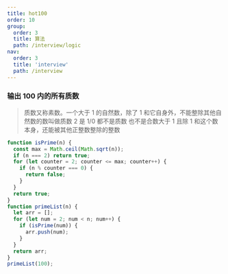 ```yaml
---
title: hot100
order: 10
group:
  order: 3
  title: 算法
  path: /interview/logic
nav:
  order: 3
  title: 'interview'
  path: /interview
---
```


### 输出 100 内的所有质数

> 质数又称素数。一个大于 1 的自然数，除了 1 和它自身外，不能整除其他自然数的数叫做质数 2 是 1/0 都不是质数 也不是合数大于 1 且除 1 和这个数本身，还能被其他正整数整除的整数

```js
function isPrime(n) {
  const max = Math.ceil(Math.sqrt(n));
  if (n === 2) return true;
  for (let counter = 2; counter <= max; counter++) {
    if (n % counter === 0) {
      return false;
    }
  }
  return true;
}
function primeList(n) {
  let arr = [];
  for (let num = 2; num < n; num++) {
    if (isPrime(num)) {
      arr.push(num);
    }
  }
  return arr;
}
primeList(100);
```
